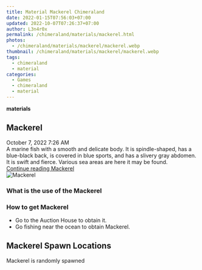```yaml
---
title: Material Mackerel Chimeraland
date: 2022-01-15T07:56:03+07:00
updated: 2022-10-07T07:26:37+07:00
author: L3n4r0x
permalink: /chimeraland/materials/mackerel.html
photos:
  - /chimeraland/materials/mackerel/mackerel.webp
thumbnail: /chimeraland/materials/mackerel/mackerel.webp
tags:
  - chimeraland
  - material
categories:
  - Games
  - chimeraland
  - material
---
```


<section id="bootstrap-wrapper">
  <link
    rel="stylesheet"
    href="https://rawcdn.githack.com/dimaslanjaka/Web-Manajemen/870a349/css/bootstrap-5-3-0-alpha3-wrapper.css"
  />
  <div
    class="row g-0 border rounded overflow-hidden flex-md-row mb-4 shadow-sm position-relative bg-light text-dark"
  >
    <div class="col p-4 d-flex flex-column position-static">
      <strong class="d-inline-block mb-2 text-success">materials</strong>
      <h2 class="mb-0">Mackerel</h2>
      <div class="mb-1 text-muted">October 7, 2022 7:26 AM</div>
      <div class="mb-2 border p-1">
        A marine fish with a smooth and delicate body. It is spindle-shaped, has
        a blue-black back, is covered in blue sports, and has a slivery gray
        abdomen. It is swift and fierce. Various sea areas are here it may be
        found.
      </div>
      <a
        href="/chimeraland/materials/mackerel.html"
        class="stretched-link d-none"
        >Continue reading Mackerel</a
      >
    </div>
    <div class="col-auto d-none d-lg-block">
      <img src="/chimeraland/materials/mackerel/mackerel.webp" alt="Mackerel" />
    </div>
  </div>
  <div class="row bg-light text-dark">
    <div class="col-lg-6 col-12 mb-2">
      <div class="card">
        <div class="card-body">
          <h3 class="card-title">What is the use of the Mackerel</h3>
          <div class="card-text"><ul></ul></div>
        </div>
      </div>
    </div>
    <div class="col-lg-6 col-12 mb-2">
      <div class="card">
        <div class="card-body">
          <h3 class="card-title">How to get Mackerel</h3>
          <div class="card-text">
            <ul>
              <li>Go to the Auction House to obtain it.</li>
              <li>Go fishing near the ocean to obtain Mackerel.</li>
            </ul>
          </div>
        </div>
      </div>
    </div>
    <div class="col-12 mb-2">
      <h2>Mackerel Spawn Locations</h2>
      <p>Mackerel is randomly spawned</p>
    </div>
  </div>
</section>